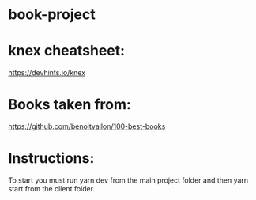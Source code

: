 # book-project

# knex cheatsheet:

https://devhints.io/knex

# Books taken from:

https://github.com/benoitvallon/100-best-books

# Instructions:

To start you must run yarn dev from the main project folder and then yarn start from the client folder.
